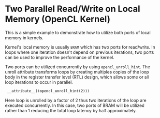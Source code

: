 Two Parallel Read/Write on Local Memory (OpenCL Kernel)
========================================================
This is a simple example to demonstrate how to utilize both ports of local memory in kernels.

Kernel's local memory is usually `BRAM` which has two ports for read/write.
In loops where one iteration doesn't depend on previous iterations, two ports can be used to improve the performance of the kernel.

Two ports can be utilized concurrently by using `opencl_unroll_hint`. The unroll attribute transforms loops by creating multiples copies of the loop body
in the register transfer level (RTL) design, which allows some or all loop iterations to occur in parallel.
```c++
 __attribute__((opencl_unroll_hint(2)))
 ```
Here loop is unrolled by a factor of 2 thus two iterations of the loop are executed concurrently. 
In this case, two ports of BRAM will be utilized rather than 1 reducing the total loop latency by half approximately.
